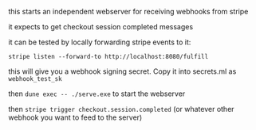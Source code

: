 this starts an independent webserver for receiving webhooks from stripe

it expects to get checkout session completed messages

it can be tested by locally forwarding stripe events to it:

```
stripe listen --forward-to http://localhost:8080/fulfill
```

this will give you a webhook signing secret. Copy it into secrets.ml as `webhook_test_sk`

then `dune exec -- ./serve.exe` to start the webserver

then `stripe trigger checkout.session.completed` (or whatever other webhook you want to feed to the server)
